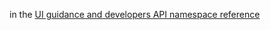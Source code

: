 in the [UI guidance and developers API namespace reference](/dotnet/api/?view=bts-dotnet&preserve-view=true)